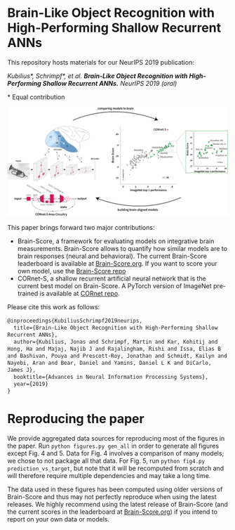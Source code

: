 # Brain-Like Object Recognition with High-Performing Shallow Recurrent ANNs

This repository hosts materials for our NeurIPS 2019 publication:

*Kubilius\*, Schrimpf\*, et al. **Brain-Like Object Recognition with High-Performing Shallow Recurrent ANNs.** NeurIPS 2019 (oral)*

\* Equal contribution

![](figures/fig1.png)

This paper brings forward two major contributions:

- Brain-Score, a framework for evaluating models on integrative brain measurements. Brain-Score allows to quantify how similar models are to brain responses (neural and behavioral). The current Brain-Score leaderboard is available at [Brain-Score.org](https://brain-score.org). If you want to score your own model, use the [Brain-Score repo](https://github.com/brain-score/brain-score)
- CORnet-S, a shallow recurrent artificial neural network that is the current best model on Brain-Score. A PyTorch version of ImageNet pre-trained is available at [CORnet repo](https://github.com/dicarlolab/cornet).


Please cite this work as follows:

```
@inproceedings{KubiliusSchrimpf2019neurips,
  title={Brain-Like Object Recognition with High-Performing Shallow Recurrent ANNs},
  author={Kubilius, Jonas and Schrimpf, Martin and Kar, Kohitij and Hong, Ha and Majaj, Najib J and Rajalingham, Rishi and Issa, Elias B and Bashivan, Pouya and Prescott-Roy, Jonathan and Schmidt, Kailyn and Nayebi, Aran and Bear, Daniel and Yamins, Daniel L K and DiCarlo, James J},
  booktitle={Advances in Neural Information Processing Systems},
  year={2019}
}
```

# Reproducing the paper

We provide aggregated data sources for reproducing most of the figures in the paper. Run `python figures.py gen_all` in order to generate all figures except Fig. 4 and 5. Data for Fig. 4 involves a comparison of many models; we chose to not package all that data. For Fig. 5, run `python fig4.py prediction_vs_target`, but note that it will be recomputed from scratch and will therefore require multiple dependencies and may take a long time.

The data used in these figures has been computed using older versions of Brain-Score and thus may not perfectly reproduce when using the latest releases. We highly recommend using the latest release of Brain-Score (and the current scores in the leaderboard at [Brain-Score.org](https://brain-score.org)) if you intend to report on your own data or models.
